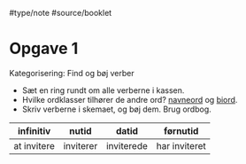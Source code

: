 #type/note #source/booklet
# Opgave 1
Kategorisering: Find og bøj verber
- Sæt en ring rundt om alle verberne i kassen.
- Hvilke ordklasser tilhører de andre ord? <u>navneord</u> og <u>biord</u>.
- Skriv verberne i skemaet, og bøj dem. Brug ordbog.

|infinitiv|nutid|datid|førnutid|
|-|-|-|-|
|at invitere|inviterer|inviterede|har inviteret|
